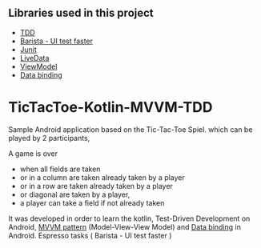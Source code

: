 ## Libraries used in this project
- [TDD](https://developer.android.com/training/testing/fundamentals.html)
- [Barista - UI test faster](https://github.com/SchibstedSpain/Barista)
- [Junit](https://developer.android.com/training/testing/unit-testing/local-unit-tests.html)
- [LiveData](https://developer.android.com/topic/libraries/architecture/livedata.html)
- [ViewModel](https://developer.android.com/topic/libraries/architecture/viewmodel.html)
- [Data binding](https://developer.android.com/topic/libraries/data-binding/index.html)



# TicTacToe-Kotlin-MVVM-TDD
Sample Android application based on the Tic-Tac-Toe Spiel.
which can be played by 2 participants, 

A game is over
 -  when all fields are taken 
 -  or in a column are taken already taken by a player 
 -  or in a row are taken already taken by a player 
 -  or diagonal are taken by a player,
 -  a player can take a field if not already taken

It was developed in order to learn the kotlin,  Test-Driven Development on Android,  [MVVM pattern](https://academy.realm.io/posts/eric-maxwell-mvc-mvp-and-mvvm-on-android/) (Model-View-View Model) and [Data binding](https://developer.android.com/topic/libraries/data-binding/index.html) in Android.
Espresso tasks ( Barista - UI test faster )

